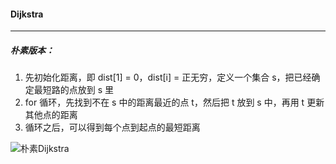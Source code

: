 #### Dijkstra

---------------

##### 朴素版本：

1. 先初始化距离，即 dist[1] = 0，dist[i] = 正无穷，定义一个集合 s，把已经确定最短路的点放到 s 里
2. for 循环，先找到不在 s 中的距离最近的点 t，然后把 t 放到 s 中，再用 t 更新其他点的距离
3. 循环之后，可以得到每个点到起点的最短距离

![朴素Dijkstra](C:\Users\冬黎\OneDrive\图片\算法基础课\算法基础课第三讲\朴素Dijkstra.png)

